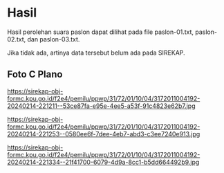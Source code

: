 # Hasil

Hasil perolehan suara paslon dapat dilihat pada file paslon-01.txt, paslon-02.txt, dan paslon-03.txt.

Jika tidak ada, artinya data tersebut belum ada pada SIREKAP.

## Foto C Plano

https://sirekap-obj-formc.kpu.go.id/f2e4/pemilu/ppwp/31/72/01/10/04/3172011004192-20240214-221211--53ce87fa-e95e-4ee5-a53f-91c4823e62b7.jpg

https://sirekap-obj-formc.kpu.go.id/f2e4/pemilu/ppwp/31/72/01/10/04/3172011004192-20240214-221253--0580ee6f-7dee-4eb7-abd3-c3ee7240e913.jpg

https://sirekap-obj-formc.kpu.go.id/f2e4/pemilu/ppwp/31/72/01/10/04/3172011004192-20240214-221334--21f41700-6079-4d9a-8cc1-b5dd664492b9.jpg
